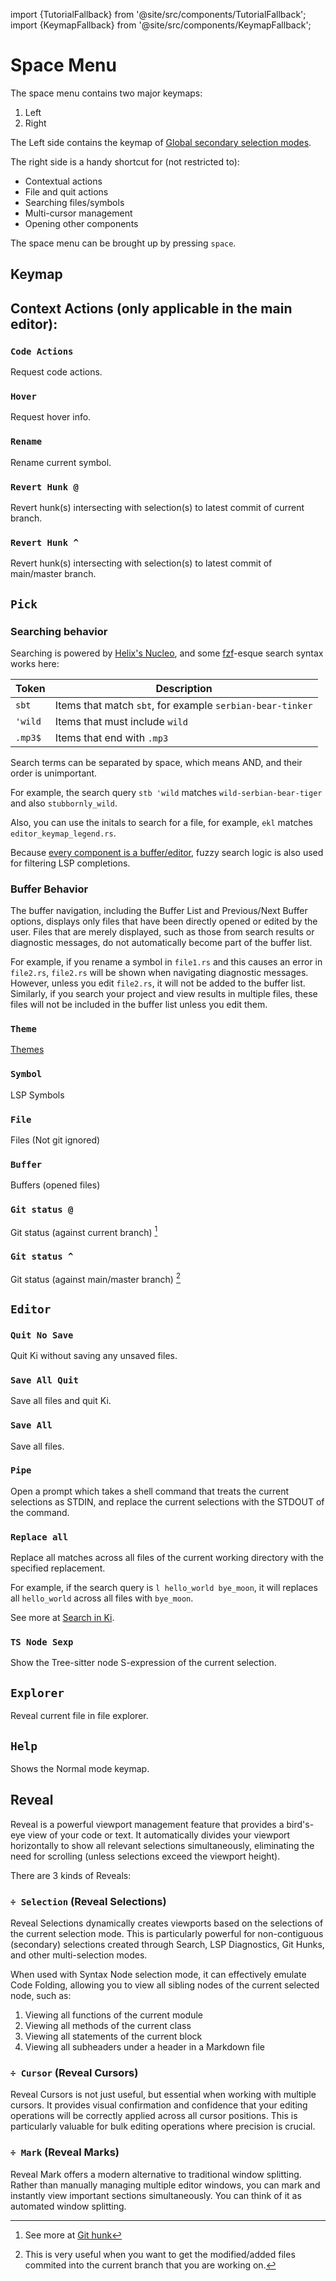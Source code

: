 import {TutorialFallback} from '@site/src/components/TutorialFallback';
import {KeymapFallback} from '@site/src/components/KeymapFallback';

# Space Menu

The space menu contains two major keymaps:

1. Left
2. Right

The Left side contains the keymap of [Global secondary selection modes](docs/normal-mode/selection-modes/secondary/index.md).

The right side is a handy shortcut for (not restricted to):

- Contextual actions
- File and quit actions
- Searching files/symbols
- Multi-cursor management
- Opening other components

The space menu can be brought up by pressing `space`.

## Keymap

<KeymapFallback filename="Space"/>

## Context Actions (only applicable in the main editor):

<KeymapFallback filename="Space Context"/>

### `Code Actions`

Request code actions.

### `Hover`

Request hover info.

### `Rename`

Rename current symbol.

### `Revert Hunk @`

Revert hunk(s) intersecting with selection(s) to latest commit of current branch.

### `Revert Hunk ^`

Revert hunk(s) intersecting with selection(s) to latest commit of main/master branch.

## `Pick`

<KeymapFallback filename="Space Pick"/>

### Searching behavior

Searching is powered by [Helix's Nucleo](https://github.com/helix-editor/nucleo), and some [fzf](https://github.com/junegunn/fzf?tab=readme-ov-file#search-syntax)-esque search syntax works here:

| Token   | Description                                               |
| ------- | --------------------------------------------------------- |
| `sbt`   | Items that match `sbt`, for example `serbian-bear-tinker` |
| `'wild` | Items that must include `wild`                            |
| `.mp3$` | Items that end with `.mp3`                                |

Search terms can be separated by space, which means AND, and their order is unimportant.

For example, the search query `stb 'wild` matches `wild-serbian-bear-tiger` and also `stubbornly_wild`.

Also, you can use the initals to search for a file, for example, `ekl` matches `editor_keymap_legend.rs`.

Because [every component is a buffer/editor](../core-concepts.md#3-every-component-is-a-buffereditor), fuzzy search logic is also used for filtering LSP completions.

### Buffer Behavior

The buffer navigation, including the Buffer List and Previous/Next Buffer options, displays only files
that have been directly opened or edited by the user. Files that are merely displayed, such as those
from search results or diagnostic messages, do not automatically become part of the buffer list.

For example, if you rename a symbol in `file1.rs` and this causes an error in `file2.rs`, `file2.rs`
will be shown when navigating diagnostic messages. However, unless you edit `file2.rs`, it will not be
added to the buffer list. Similarly, if you search your project and view results in multiple files,
these files will not be included in the buffer list unless you edit them.

### `Theme`

[Themes](../themes.md)

### `Symbol`

LSP Symbols

### `File`

Files (Not git ignored)

### `Buffer`

Buffers (opened files)

### `Git status @`

Git status (against current branch) [^1]

### `Git status ^`

Git status (against main/master branch) [^2]
[^1]: See more at [Git hunk](./selection-modes/secondary/index.md#hunkhunk)
[^2]: This is very useful when you want to get the modified/added files commited into the current branch that you are working on.

## `Editor`

<KeymapFallback filename="Space Editor"/>

### `Quit No Save`

Quit Ki without saving any unsaved files.

### `Save All Quit`

Save all files and quit Ki.

### `Save All`

Save all files.

### `Pipe`

Open a prompt which takes a shell command that treats the current selections as STDIN, and replace the current selections with the STDOUT of the command.

### `Replace all`

Replace all matches across all files of the current working directory with the specified replacement.

For example, if the search query is `l hello_world bye_moon`, it will replaces all `hello_world` across all files with `bye_moon`.

See more at [Search in Ki](docs/normal-mode/search-config.md).

### `TS Node Sexp`

Show the Tree-sitter node S-expression of the current selection.

## `Explorer`

Reveal current file in file explorer.

## `Help`

Shows the Normal mode keymap.

## Reveal

Reveal is a powerful viewport management feature that provides a bird's-eye view of your code or text. It automatically divides your viewport horizontally to show all relevant selections simultaneously, eliminating the need for scrolling (unless selections exceed the viewport height).

There are 3 kinds of Reveals:

### `÷ Selection` (Reveal Selections)

Reveal Selections dynamically creates viewports based on the selections of the current selection mode. This is particularly powerful for non-contiguous (secondary) selections created through Search, LSP Diagnostics, Git Hunks, and other multi-selection modes.

When used with Syntax Node selection mode, it can effectively emulate Code Folding, allowing you to view all sibling nodes of the current selected node, such as:

1. Viewing all functions of the current module
2. Viewing all methods of the current class
3. Viewing all statements of the current block
4. Viewing all subheaders under a header in a Markdown file

<TutorialFallback filename="reveal-selections"/>

### `÷ Cursor` (Reveal Cursors)

Reveal Cursors is not just useful, but essential when working with multiple cursors. It provides visual confirmation and confidence that your editing operations will be correctly applied across all cursor positions. This is particularly valuable for bulk editing operations where precision is crucial.

<TutorialFallback filename="reveal-cursors"/>

### `÷ Mark` (Reveal Marks)

Reveal Mark offers a modern alternative to traditional window splitting. Rather than manually managing multiple editor windows, you can mark and instantly view important sections simultaneously. You can think of it as automated window splitting.

<TutorialFallback filename="reveal-marks"/>
